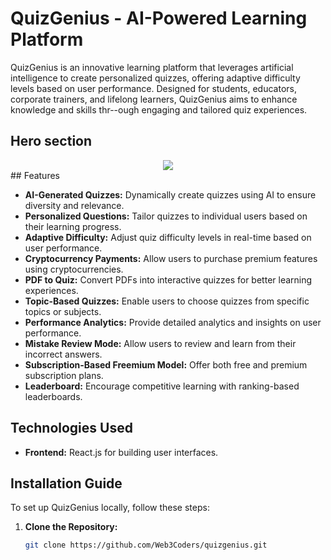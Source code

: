 # QuizGenius - AI-Powered Learning Platform

QuizGenius is an innovative learning platform that leverages artificial intelligence to create personalized quizzes, offering adaptive difficulty levels based on user performance. Designed for students, educators, corporate trainers, and lifelong learners, QuizGenius aims to enhance knowledge and skills thr--ough engaging and tailored quiz experiences.

## Hero section
<div align="center">
   <img width="full" src="https://example.com/images/quizgenius-logo.png"/>
</div>
## Features

- **AI-Generated Quizzes:** Dynamically create quizzes using AI to ensure diversity and relevance.
- **Personalized Questions:** Tailor quizzes to individual users based on their learning progress.
- **Adaptive Difficulty:** Adjust quiz difficulty levels in real-time based on user performance.
- **Cryptocurrency Payments:** Allow users to purchase premium features using cryptocurrencies.
- **PDF to Quiz:** Convert PDFs into interactive quizzes for better learning experiences.
- **Topic-Based Quizzes:** Enable users to choose quizzes from specific topics or subjects.
- **Performance Analytics:** Provide detailed analytics and insights on user performance.
- **Mistake Review Mode:** Allow users to review and learn from their incorrect answers.
- **Subscription-Based Freemium Model:** Offer both free and premium subscription plans.
- **Leaderboard:** Encourage competitive learning with ranking-based leaderboards.

## Technologies Used

- **Frontend:** React.js for building user interfaces.

## Installation Guide

To set up QuizGenius locally, follow these steps:

1. **Clone the Repository:**

   ```bash
   git clone https://github.com/Web3Coders/quizgenius.git
